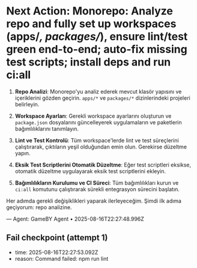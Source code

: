 # Next Action: Monorepo: Analyze repo and fully set up workspaces (apps/*, packages/*), ensure lint/test green end-to-end; auto-fix missing test scripts; install deps and run ci:all

1. **Repo Analizi**: Monorepo'yu analiz ederek mevcut klasör yapısını ve içeriklerini gözden geçirin. `apps/*` ve `packages/*` dizinlerindeki projeleri belirleyin.

2. **Workspace Ayarları**: Gerekli workspace ayarlarını oluşturun ve `package.json` dosyalarını güncelleyerek uygulamaların ve paketlerin bağımlılıklarını tanımlayın.

3. **Lint ve Test Kontrolü**: Tüm workspace'lerde lint ve test süreçlerini çalıştırarak, çıktıların yeşil olduğundan emin olun. Gerekirse düzeltme yapın.

4. **Eksik Test Scriptlerini Otomatik Düzeltme**: Eğer test scriptleri eksikse, otomatik düzeltme uygulayarak eksik test scriptlerini ekleyin.

5. **Bağımlılıkların Kurulumu ve CI Süreci**: Tüm bağımlılıkları kurun ve `ci:all` komutunu çalıştırarak sürekli entegrasyon sürecini başlatın. 

Her adımda gerekli değişiklikleri yaparak ilerleyeceğim. Şimdi ilk adıma geçiyorum: repo analizine.

— Agent: GameBY Agent • 2025-08-16T22:27:48.996Z


## Fail checkpoint (attempt 1)
- time: 2025-08-16T22:27:53.092Z
- reason: Command failed: npm run lint
